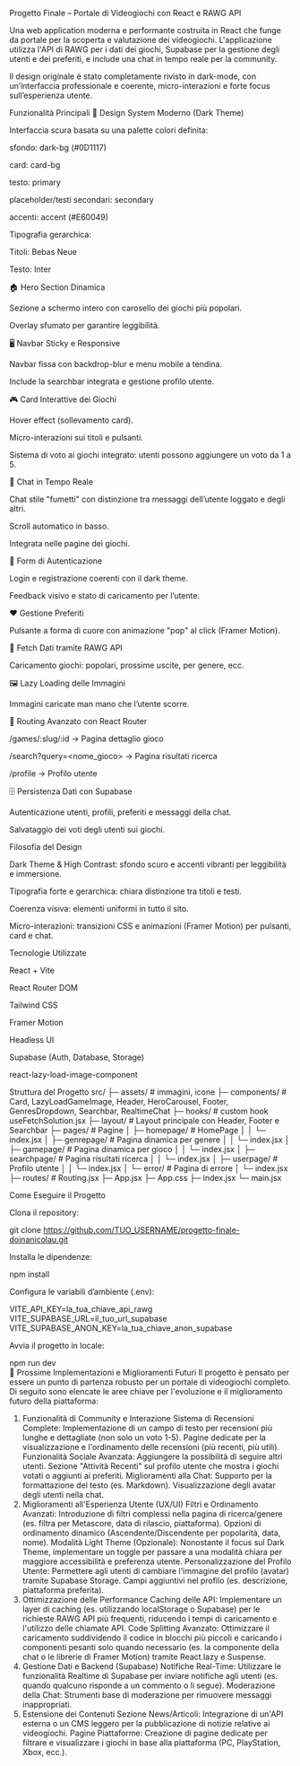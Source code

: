 Progetto Finale – Portale di Videogiochi con React e RAWG API

Una web application moderna e performante costruita in React che funge da portale per la scoperta e valutazione dei videogiochi.
L'applicazione utilizza l'API di RAWG per i dati dei giochi, Supabase per la gestione degli utenti e dei preferiti, e include una chat in tempo reale per la community.

Il design originale è stato completamente rivisto in dark-mode, con un’interfaccia professionale e coerente, micro-interazioni e forte focus sull’esperienza utente.

Funzionalità Principali
🎨 Design System Moderno (Dark Theme)

Interfaccia scura basata su una palette colori definita:

sfondo: dark-bg (#0D1117)

card: card-bg

testo: primary

placeholder/testi secondari: secondary

accenti: accent (#E60049)

Tipografia gerarchica:

Titoli: Bebas Neue

Testo: Inter

🏠 Hero Section Dinamica

Sezione a schermo intero con carosello dei giochi più popolari.

Overlay sfumato per garantire leggibilità.

🖥️ Navbar Sticky e Responsive

Navbar fissa con backdrop-blur e menu mobile a tendina.

Include la searchbar integrata e gestione profilo utente.

🎮 Card Interattive dei Giochi

Hover effect (sollevamento card).

Micro-interazioni sui titoli e pulsanti.

Sistema di voto ai giochi integrato: utenti possono aggiungere un voto da 1 a 5.

💬 Chat in Tempo Reale

Chat stile "fumetti" con distinzione tra messaggi dell’utente loggato e degli altri.

Scroll automatico in basso.

Integrata nelle pagine dei giochi.

📝 Form di Autenticazione

Login e registrazione coerenti con il dark theme.

Feedback visivo e stato di caricamento per l’utente.

❤️ Gestione Preferiti

Pulsante a forma di cuore con animazione "pop" al click (Framer Motion).

🔗 Fetch Dati tramite RAWG API

Caricamento giochi: popolari, prossime uscite, per genere, ecc.

🖼️ Lazy Loading delle Immagini

Immagini caricate man mano che l’utente scorre.

🔀 Routing Avanzato con React Router

/games/:slug/:id → Pagina dettaglio gioco

/search?query=<nome_gioco> → Pagina risultati ricerca

/profile → Profilo utente

🗄️ Persistenza Dati con Supabase

Autenticazione utenti, profili, preferiti e messaggi della chat.

Salvataggio dei voti degli utenti sui giochi.

Filosofia del Design

Dark Theme & High Contrast: sfondo scuro e accenti vibranti per leggibilità e immersione.

Tipografia forte e gerarchica: chiara distinzione tra titoli e testi.

Coerenza visiva: elementi uniformi in tutto il sito.

Micro-interazioni: transizioni CSS e animazioni (Framer Motion) per pulsanti, card e chat.

Tecnologie Utilizzate

React + Vite

React Router DOM

Tailwind CSS

Framer Motion

Headless UI

Supabase (Auth, Database, Storage)

react-lazy-load-image-component

Struttura del Progetto
src/
 ├─ assets/               # immagini, icone 
 ├─ components/           # Card, LazyLoadGameImage, Header, HeroCarousel, Footer, GenresDropdown, Searchbar, RealtimeChat
 ├─ hooks/                # custom hook useFetchSolution.jsx 
 ├─ layout/               # Layout principale con Header, Footer e Searchbar 
 ├─ pages/                # Pagine
 │  ├─ homepage/          # HomePage 
 │  │  └─ index.jsx 
 │  ├─ genrepage/         # Pagina dinamica per genere 
 │  │  └─ index.jsx 
 │  ├─ gamepage/          # Pagina dinamica per gioco 
 │  │  └─ index.jsx 
 │  ├─ searchpage/        # Pagina risultati ricerca 
 │  │  └─ index.jsx 
 │  ├─ userpage/          # Profilo utente 
 │  │  └─ index.jsx 
 │  └─ error/             # Pagina di errore 
 │     └─ index.jsx 
 ├─ routes/               # Routing.jsx 
 ├─ App.jsx 
 ├─ App.css 
 ├─ index.jsx 
 └─ main.jsx

Come Eseguire il Progetto

Clona il repository:

git clone https://github.com/TUO_USERNAME/progetto-finale-doinanicolau.git


Installa le dipendenze:

npm install


Configura le variabili d’ambiente (.env):

VITE_API_KEY=la_tua_chiave_api_rawg
VITE_SUPABASE_URL=il_tuo_url_supabase
VITE_SUPABASE_ANON_KEY=la_tua_chiave_anon_supabase


Avvia il progetto in locale:

npm run dev  
🚀 Prossime Implementazioni e Miglioramenti Futuri
Il progetto è pensato per essere un punto di partenza robusto per un portale di videogiochi completo. Di seguito sono elencate le aree chiave per l'evoluzione e il miglioramento futuro della piattaforma:
1. Funzionalità di Community e Interazione
Sistema di Recensioni Complete:
Implementazione di un campo di testo per recensioni più lunghe e dettagliate (non solo un voto 1-5).
Pagine dedicate per la visualizzazione e l'ordinamento delle recensioni (più recenti, più utili).
Funzionalità Sociale Avanzata:
Aggiungere la possibilità di seguire altri utenti.
Sezione "Attività Recenti" sul profilo utente che mostra i giochi votati o aggiunti ai preferiti.
Miglioramenti alla Chat:
Supporto per la formattazione del testo (es. Markdown).
Visualizzazione degli avatar degli utenti nella chat.
2. Miglioramenti all'Esperienza Utente (UX/UI)
Filtri e Ordinamento Avanzati:
Introduzione di filtri complessi nella pagina di ricerca/genere (es. filtra per Metascore, data di rilascio, piattaforma).
Opzioni di ordinamento dinamico (Ascendente/Discendente per popolarità, data, nome).
Modalità Light Theme (Opzionale):
Nonostante il focus sul Dark Theme, implementare un toggle per passare a una modalità chiara per maggiore accessibilità e preferenza utente.
Personalizzazione del Profilo Utente:
Permettere agli utenti di cambiare l'immagine del profilo (avatar) tramite Supabase Storage.
Campi aggiuntivi nel profilo (es. descrizione, piattaforma preferita).
3. Ottimizzazione delle Performance
Caching delle API:
Implementare un layer di caching (es. utilizzando localStorage o Supabase) per le richieste RAWG API più frequenti, riducendo i tempi di caricamento e l'utilizzo delle chiamate API.
Code Splitting Avanzato:
Ottimizzare il caricamento suddividendo il codice in blocchi più piccoli e caricando i componenti pesanti solo quando necessario (es. la componente della chat o le librerie di Framer Motion) tramite React.lazy e Suspense.
4. Gestione Dati e Backend (Supabase)
Notifiche Real-Time:
Utilizzare le funzionalità Realtime di Supabase per inviare notifiche agli utenti (es. quando qualcuno risponde a un commento o li segue).
Moderazione della Chat:
Strumenti base di moderazione per rimuovere messaggi inappropriati.
5. Estensione dei Contenuti
Sezione News/Articoli:
Integrazione di un'API esterna o un CMS leggero per la pubblicazione di notizie relative ai videogiochi.
Pagine Piattaforme:
Creazione di pagine dedicate per filtrare e visualizzare i giochi in base alla piattaforma (PC, PlayStation, Xbox, ecc.).